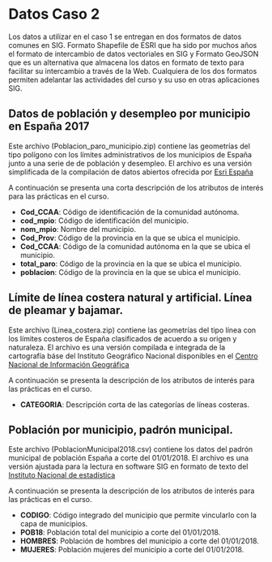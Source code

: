 # Datos Caso 2 

Los datos a utilizar en el caso 1 se entregan en dos formatos de datos comunes en SIG. Formato Shapefile de ESRI que ha sido por muchos años el formato de intercambio de datos vectoriales en SIG y Formato GeoJSON que es un alternativa que almacena los datos en formato de texto para facilitar su intercambio a través de la Web. Cualquiera de los dos formatos permiten adelantar las actividades del curso y su uso en otras aplicaciones SIG.

## Datos de población y desempleo por municipio en España 2017

Este archivo (Poblacion_paro_municipio.zip) contiene las geometrías del tipo polígono con los límites administrativos de los municipios de España junto a una serie de de población y desempleo. El archivo es una versión simplificada de la compilación de datos abiertos ofrecida por [Esri España](http://opendata.esri.es) 

A continuación se presenta una corta descripción de los atributos de interés para las prácticas en el curso.

* **Cod_CCAA**: Código de identificación de la comunidad autónoma.
* **cod_mpio**: Código de identificación del municipio.
* **nom_mpio**: Nombre del municipio.
* **Cod_Prov**: Código de la provincia en la que se ubica el municipio.
* **Cod_CCAA**: Código de la comunidad autónoma en la que se ubica el municipio.
* **total_paro**: Código de la provincia en la que se ubica el municipio.
* **poblacion**: Código de la provincia en la que se ubica el municipio.

## Límite de línea costera natural y artificial. Línea de pleamar y bajamar.

Este archivo (Linea_costera.zip) contiene las geometrías del tipo línea con los límites costeros de España clasificados de acuerdo a su origen y naturaleza. El archivo es una versión compilada e integrada de la cartografía báse del Instituto Geográfico Nacional disponibles en el [Centro Nacional de Información Geográfica](http://centrodedescargas.cnig.es/CentroDescargas)

A continuación se presenta la descripción de los atributos de interés para las prácticas en el curso.

* **CATEGORIA**: Descripción corta de las categorías de líneas costeras.

## Población por municipio, padrón municipal.

Este archivo (PoblacionMunicipal2018.csv) contiene los datos del padrón municipal de población España a corte del 01/01/2018. El archivo es una versión ajustada para la lectura en software SIG en formato de texto del [Instituto Nacional de estadística](https://www.ine.es/dyngs/INEbase/es/operacion.htm?c=Estadistica_C&cid=1254736177011&menu=resultados&idp=1254734710990)

A continuación se presenta la descripción de los atributos de interés para las prácticas en el curso.

* **CODIGO**: Código integrado del municipio que permite vincularlo con la capa de municipios.
* **POB18**: Población total del municipio a corte del 01/01/2018.
* **HOMBRES**: Población de hombres del municipio a corte del 01/01/2018.
* **MUJERES**: Población mujeres del municipio a corte del 01/01/2018.